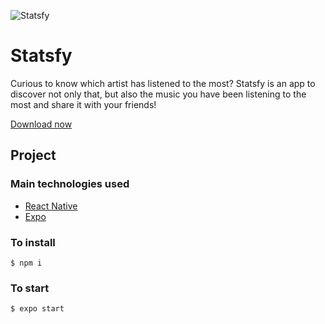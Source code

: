 ![Statsfy](https://i.imgur.com/dDoWnR7.png "Statsfy")

# Statsfy
Curious to know which artist has listened to the most? Statsfy is an app to discover not only that, but also the music you have been listening to the most and share it with your friends!

[Download now](https://play.google.com/store/apps/details?id=com.yabcompany.statsfy)

## Project

### Main technologies used

 - [React Native](https://reactnative.dev/docs/getting-started)
 - [Expo](https://docs.expo.io/)

### To install
```
$ npm i 
```


### To start
```
$ expo start 
```
